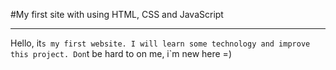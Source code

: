 #My first site with using HTML, CSS and JavaScript

___

Hello, it`s my first website. I will learn some technology and improve this project. Don`t be hard to on me, i`m new here =)